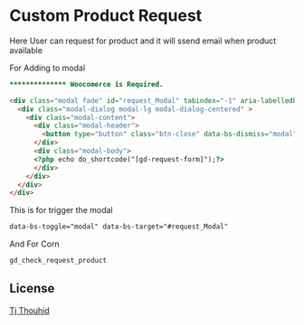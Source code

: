 
# Custom Product Request

Here User can request for product and it will ssend email when product available

For Adding to modal 



```diff
************** Woocomerce is Required.
```
```html
<div class="modal fade" id="request_Modal" tabindex="-1" aria-labelledby="request_Modal" aria-hidden="true">
  <div class="modal-dialog modal-lg modal-dialog-centered" >
    <div class="modal-content">
      <div class="modal-header">
        <button type="button" class="btn-close" data-bs-dismiss="modal" aria-label="Close"></button>
      </div>
      <div class="modal-body">
      <?php echo do_shortcode("[gd-request-form]");?>
      </div>
    </div>
  </div>
</div>
```

This is for trigger the modal
```html
data-bs-toggle="modal" data-bs-target="#request_Modal" 
```

And For Corn

```php
gd_check_request_product
```


## License

[Tj Thouhid](https://github.com/tjthouhid/custom-requst-post/)


